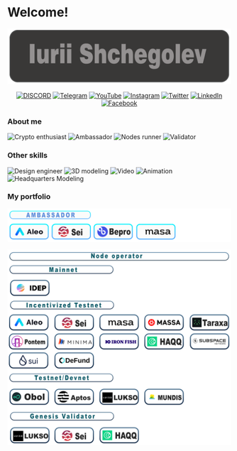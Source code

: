 # Welcome!
[![logo](https://github.com/ShchegolevYA/ShchegolevYA/blob/main/png/Iurii%20Shchegolev.png)](https://twitter.com/yashchegolev)

<div style="text-align: center;">
  
[![DISCORD](https://img.shields.io/badge/-DISCORD-373534?style=for-the-badge&logo=DISCORD&logoColor=27A0D9)](https://discord.com/channels/700454073459015690/930690458982694933)
[![Telegram](https://img.shields.io/badge/-Telegram-373534?style=for-the-badge&logo=telegram&logoColor=27A0D9)](https://t.me/yashchegolev)
[![YouTube](https://img.shields.io/badge/-YouTube-373534?style=for-the-badge&logo=YouTube&logoColor=FF0000)](https://www.youtube.com/channel/UCHJ7CHzWSxiN43U371hUpzQ)
[![Instagram](https://img.shields.io/badge/-Instagram-373534?style=for-the-badge&logo=instagram&logoColor=B4068E)](https://www.instagram.com/yashchegolev)
[![Twitter](https://img.shields.io/badge/-Twitter-373534?style=for-the-badge&logo=Twitter&logoColor=1C9DEB)](https://twitter.com/yashchegolev)
[![LinkedIn](https://img.shields.io/badge/-LinkedIn-373534?style=for-the-badge&logo=linkedin&logoColor=007BB6)](https://www.linkedin.com/in/iurii-shchegolev-a88b0bb8)
[![Facebook](https://img.shields.io/badge/-Facebook-373534?style=for-the-badge&logo=Facebook&logoColor=1195F5)](https://www.facebook.com/yashchegolev)
  
</div>

### About me 
![Crypto enthusiast](https://img.shields.io/badge/-Crypto_enthusiast-969191)
![Ambassador](https://img.shields.io/badge/-Ambassador-969191)
![Nodes runner](https://img.shields.io/badge/-Nodes_runner-969191)
![Validator](https://img.shields.io/badge/-Validator-969191)

### Other skills 

![Design engineer](https://img.shields.io/badge/-Design_engineer-969191)
![3D modeling](https://img.shields.io/badge/-3D_modeling-969191)
![Video](https://img.shields.io/badge/-Video-969191)
![Animation](https://img.shields.io/badge/-Animation-969191)
![Headquarters Modeling](https://img.shields.io/badge/-Headquarters_Modeling-969191)

### My portfolio 




![Ambassador](https://github.com/ShchegolevYA/ShchegolevYA/blob/main/png/Ambassador.png)


![Nodes](https://github.com/ShchegolevYA/ShchegolevYA/blob/main/png/Nodes.png)
